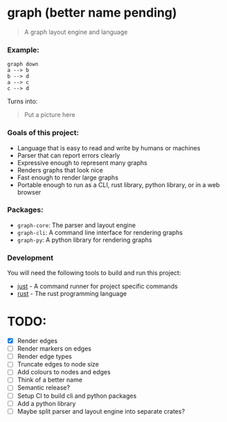 # graph (better name pending)

> A graph layout engine and language

### Example:

```
graph down
a --> b
b --> d
a --> c
c --> d

```

Turns into:

> Put a picture here

### Goals of this project:

- Language that is easy to read and write by humans or machines
- Parser that can report errors clearly
- Expressive enough to represent many graphs
- Renders graphs that look nice
- Fast enough to render large graphs
- Portable enough to run as a CLI, rust library, python library, or in a web browser

### Packages:

- `graph-core`: The parser and layout engine
- `graph-cli`: A command line interface for rendering graphs
- `graph-py`: A python library for rendering graphs

### Development

You will need the following tools to build and run this project:

- [just](https://github.com/casey/just) - A command runner for project specific commands
- [rust](https://www.rust-lang.org/tools/install) - The rust programming language

# TODO:

- [x] Render edges
- [ ] Render markers on edges
- [ ] Render edge types
- [ ] Truncate edges to node size
- [ ] Add colours to nodes and edges
- [ ] Think of a better name
- [ ] Semantic release?
- [ ] Setup CI to build cli and python packages
- [ ] Add a python library
- [ ] Maybe split parser and layout engine into separate crates?
